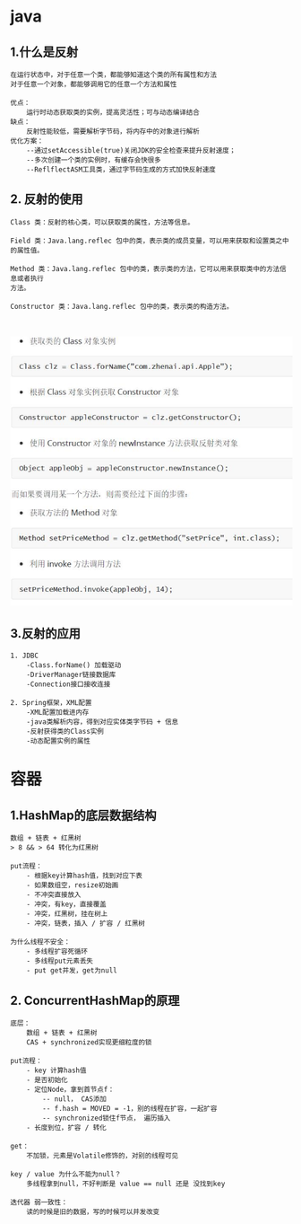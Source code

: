 # java

## 1.什么是反射

```
在运行状态中，对于任意一个类，都能够知道这个类的所有属性和方法
对于任意一个对象，都能够调用它的任意一个方法和属性

优点：
    运行时动态获取类的实例，提高灵活性；可与动态编译结合
缺点：
    反射性能较低，需要解析字节码，将内存中的对象进行解析
优化方案：
    --通过setAccessible(true)关闭JDK的安全检查来提升反射速度；
    --多次创建一个类的实例时，有缓存会快很多
    --ReflflectASM工具类，通过字节码生成的方式加快反射速度
```

## 2. 反射的使用

```
Class 类：反射的核心类，可以获取类的属性，方法等信息。

Field 类：Java.lang.reflec 包中的类，表示类的成员变量，可以用来获取和设置类之中的属性值。

Method 类：Java.lang.reflec 包中的类，表示类的方法，它可以用来获取类中的方法信息或者执行
方法。

Constructor 类：Java.lang.reflec 包中的类，表示类的构造方法。



```

![微信图片_20220829233647.jpg](https://raw.githubusercontent.com/TravisL24/pic-repo/main/picGo/2022/08/29/20220829233706.jpg)



## 3.反射的应用

```
1. JDBC
    -Class.forName() 加载驱动
    -DriverManager链接数据库
    -Connection接口接收连接

2. Spring框架，XML配置
    -XML配置加载进内存
    -java类解析内容，得到对应实体类字节码 + 信息
    -反射获得类的Class实例
    -动态配置实例的属性
```



# 容器

## 1.HashMap的底层数据结构

```
数组 + 链表 + 红黑树
> 8 && > 64 转化为红黑树

put流程：
	- 根据key计算hash值，找到对应下表
    - 如果数组空，resize初始画
    - 不冲突直接放入
    - 冲突，有key，直接覆盖
    - 冲突，红黑树，挂在树上
    - 冲突，链表，插入 / 扩容 / 红黑树
    
为什么线程不安全：
	- 多线程扩容死循环
    - 多线程put元素丢失
    - put get并发，get为null
```

## 2. ConcurrentHashMap的原理
```
底层：
	数组 + 链表 + 红黑树
    CAS + synchronized实现更细粒度的锁
    
put流程：
	- key 计算hash值
    - 是否初始化
    - 定位Node，拿到首节点f：
    	-- null， CAS添加
        -- f.hash = MOVED = -1，别的线程在扩容，一起扩容
        -- synchronized锁住f节点， 遍历插入
    - 长度到位，扩容 / 转化

get：
	不加锁，元素是Volatile修饰的，对别的线程可见

key / value 为什么不能为null？
	多线程拿到null，不好判断是 value == null 还是 没找到key

迭代器 弱一致性：
	读的时候是旧的数据，写的时候可以并发改变
```

